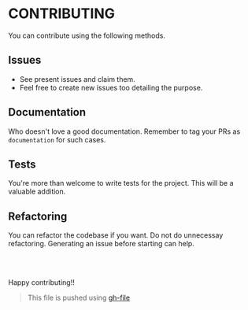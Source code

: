 # CONTRIBUTING

You can contribute using the following methods.

## Issues

- See present issues and claim them.
- Feel free to create new issues too detailing the purpose.

## Documentation

Who doesn't love a good documentation. Remember to tag your PRs as `documentation` for such cases.

## Tests

You're more than welcome to write tests for the project. This will be a valuable addition.

## Refactoring

You can refactor the codebase if you want. Do not do unnecessay refactoring. Generating an issue before starting can help.

<br><br>

Happy contributing!!

> This file is pushed using [gh-file](https://github.com/crossphoton/gh-file)
